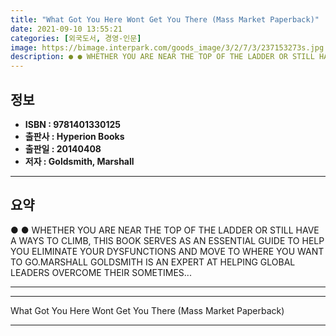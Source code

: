 ```yaml
---
title: "What Got You Here Wont Get You There (Mass Market Paperback)"
date: 2021-09-10 13:55:21
categories: [외국도서, 경영-인문]
image: https://bimage.interpark.com/goods_image/3/2/7/3/237153273s.jpg
description: ● ● WHETHER YOU ARE NEAR THE TOP OF THE LADDER OR STILL HAVE A WAYS TO CLIMB, THIS BOOK SERVES AS AN ESSENTIAL GUIDE TO HELP YOU ELIMINATE YOUR DYSFUNCTIONS A
---
```


## **정보**

- **ISBN : 9781401330125**
- **출판사 : Hyperion Books**
- **출판일 : 20140408**
- **저자 : Goldsmith, Marshall**

------



## **요약**

●  ●  WHETHER YOU ARE NEAR THE TOP OF THE LADDER OR STILL HAVE A WAYS TO CLIMB, THIS BOOK SERVES AS AN ESSENTIAL GUIDE TO HELP YOU ELIMINATE YOUR DYSFUNCTIONS AND MOVE TO WHERE YOU WANT TO GO.MARSHALL GOLDSMITH IS AN EXPERT AT HELPING GLOBAL LEADERS OVERCOME THEIR SOMETIMES... 

------



------


What Got You Here Wont Get You There (Mass Market Paperback) 

------


